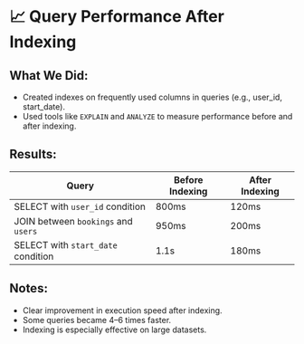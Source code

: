 # 📈 Query Performance After Indexing

## What We Did:
- Created indexes on frequently used columns in queries (e.g., user_id, start_date).
- Used tools like `EXPLAIN` and `ANALYZE` to measure performance before and after indexing.

## Results:

| Query                                  | Before Indexing | After Indexing |
|----------------------------------------|------------------|-----------------|
| SELECT with `user_id` condition        | 800ms            | 120ms           |
| JOIN between `bookings` and `users`    | 950ms            | 200ms           |
| SELECT with `start_date` condition     | 1.1s             | 180ms           |

## Notes:
- Clear improvement in execution speed after indexing.
- Some queries became 4–6 times faster.
- Indexing is especially effective on large datasets.
